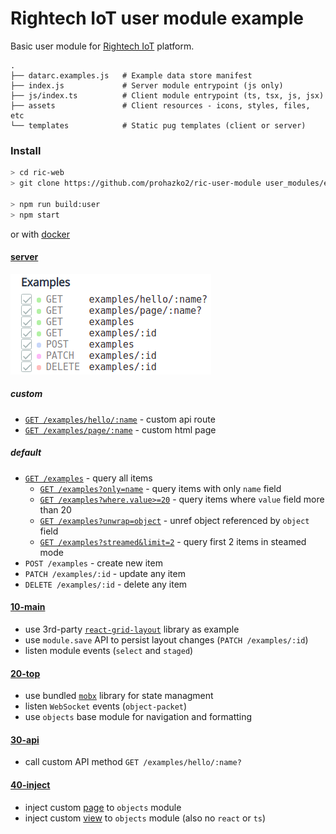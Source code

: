 # Rightech IoT user module example

Basic user module for [Rightech IoT](https://rightech.io/) platform.


```
.
├── datarc.examples.js   # Example data store manifest
├── index.js             # Server module entrypoint (js only)
├── js/index.ts          # Client module entrypoint (ts, tsx, js, jsx)
├── assets               # Client resources - icons, styles, files, etc
└── templates            # Static pug templates (client or server)
```

### Install

```sh
> cd ric-web
> git clone https://github.com/prohazko2/ric-user-module user_modules/examples

> npm run build:user
> npm start
```

or with [docker](https://github.com/prohazko2/ric-build-root)

#### [server](./index.js)

![server routes](./assets/paths.png)

##### custom
- [`GET /examples/hello/:name`](http://localhost:3000/api/v1/examples/hello/test) - custom api route
- [`GET /examples/page/:name`](http://localhost:3000/api/v1/examples/page/test) - custom html page

##### default
- [`GET /examples`](http://localhost:3000/api/v1/examples) - query all items
  - [`GET /examples?only=name`](http://localhost:3000/api/v1/examples?only=name) - query items with only `name` field
  - [`GET /examples?where.value>=20`](http://localhost:3000/api/v1/examples?where.value>=20) - query items where `value` field more than 20
  - [`GET /examples?unwrap=object`](http://localhost:3000/api/v1/examples?unwind=object) - unref object referenced  by `object` field
  - [`GET /examples?streamed&limit=2`](http://localhost:3000/api/v1/examples?streamed=true&limit=2) - query first 2 items in steamed mode
- `POST /examples` - create new item
- `PATCH /examples/:id` - update any item
- `DELETE /examples/:id` - delete any item


#### [10-main](./10-main/index.tsx)

- use 3rd-party [`react-grid-layout`](https://github.com/react-grid-layout/react-grid-layout) library as example
- use `module.save` API to persist layout changes (`PATCH /examples/:id`)
- listen module events (`select` and `staged`)

#### [20-top](./20-top/index.tsx)

- use bundled [`mobx`](https://github.com/mobxjs/mobx) library for state managment
- listen `WebSocket` events (`object-packet`)
- use `objects` base module for navigation and formatting

#### [30-api](./30-api/index.tsx)
- call custom API method `GET /examples/hello/:name?`

#### [40-inject](./40-inject/)
- inject custom [page](./40-inject/page.tsx) to `objects` module
- inject custom [view](./40-inject/view.js) to `objects` module (also no `react` or `ts`)

